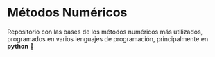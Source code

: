 # Métodos Numéricos
Repositorio con las bases de los métodos numéricos más utilizados, programados en varios lenguajes de programación, principalmente en **python** :snake:
